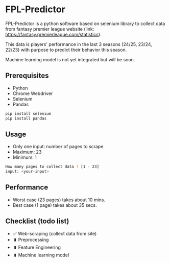 # FPL-Predictor

FPL-Predictor is a python software based on selenium library to collect data from fantasy premier league website (link: https://fantasy.premierleague.com/statistics).

This data is players' performance in the last 3 seasons (24/25, 23/24, 22/23) with purpose to predict their behavior this season.

Machine learning model is not yet integrated but will be soon.

## Prerequisites

- Python
- Chrome Webdriver
- Selenium
- Pandas

```bash
pip install selenium
pip install pandas
```

## Usage
- Only one input: number of pages to scrape.
- Maximum: 23
- Minimum: 1
```bash
How many pages to collect data ? [1 - 23]
input: <your-input>
```

## Performance
- Worst case (23 pages) takes about 10 mins.
- Best case (1 page) takes about 35 secs.

## Checklist (todo list)
- ✅ Web-scraping (collect data from site)
- ⏸️ Preprocessing
- ⏸️ Feature Engineering
- ⏸️ Machine learning model

